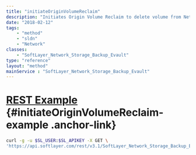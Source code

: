 ```yaml
---
title: "initiateOriginVolumeReclaim"
description: "Initiates Origin Volume Reclaim to delete volume from NetApp."
date: "2018-02-12"
tags:
    - "method"
    - "sldn"
    - "Network"
classes:
    - "SoftLayer_Network_Storage_Backup_Evault"
type: "reference"
layout: "method"
mainService : "SoftLayer_Network_Storage_Backup_Evault"
---
```


# [REST Example](#initiateOriginVolumeReclaim-example) <a href="/article/rest/"><i class="fas fa-question"></i></a> {#initiateOriginVolumeReclaim-example .anchor-link} 
```bash
curl -g -u $SL_USER:$SL_APIKEY -X GET \
'https://api.softlayer.com/rest/v3.1/SoftLayer_Network_Storage_Backup_Evault/{SoftLayer_Network_Storage_Backup_EvaultID}/initiateOriginVolumeReclaim'
```

